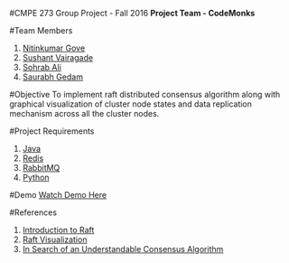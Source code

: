 
#CMPE 273 Group Project - Fall 2016
__Project Team - CodeMonks__

#Team Members
1. [Nitinkumar Gove](https://github.com/Nitinkumar-Gove)
2. [Sushant Vairagade](https://github.com/sjsu-sushant)
3. [Sohrab Ali](https://github.com/ali-sohrab)
4. [Saurabh Gedam](https://github.com/saurabhgedam)

#Objective
To implement raft distributed consensus algorithm along with graphical visualization of cluster node states and data replication mechanism across all the cluster nodes.

#Project Requirements
1. [Java](http://www.oracle.com/technetwork/java/javase/downloads/index-jsp-138363.html)
2. [Redis](https://redis.io/)
3. [RabbitMQ](https://www.rabbitmq.com/)
4. [Python](https://www.python.org/downloads/)

#Demo
[Watch Demo Here](https://www.youtube.com/watch?v=VgWI_JIyu80)

#References
1. [Introduction to Raft](https://raft.github.io/)
2. [Raft Visualization](http://thesecretlivesofdata.com/raft/)
3. [In Search of an Understandable Consensus Algorithm](https://raft.github.io/raft.pdf)
